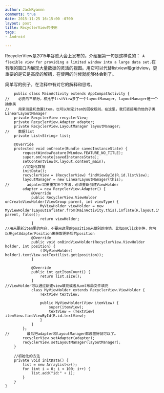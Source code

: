 ```yaml
---
author: JackRyannn
comments: true
date: 2015-11-25 16:15:00 -0700
layout: post
title: RecyclerView的使用
tags:
- Android

---
```

  
RecyclerView是2015年谷歌大会上发布的，介绍里第一句是这样说的：` A flexible view for providing a limited window into a large data set.`在有限的窗口内展现大量数据的灵活的视图。用它可以代替listview和gridview，更重要的是它是高度的解耦，在使用的时候就能够体会到了。  
  
简单写的例子，在注释中有对它的解释和思考。  
  
		public class MainActivity extends AppCompatActivity {
	//    必要的三部分，相比于listView多了一个layoutManager，layoutManager是一个抽象类
	//    用来测量和放置item，也可以制定item的回收规则，在这里，我们直接用的他的子类LinearLayoutManager
	    private RecyclerView recyclerView;
	    private RecyclerView.Adapter adapter;
	    private RecyclerView.LayoutManager layoutManager;
	//    数据list
	    private List<String> list;
	
	    @Override
	    protected void onCreate(Bundle savedInstanceState) {
	        requestWindowFeature(Window.FEATURE_NO_TITLE);
	        super.onCreate(savedInstanceState);
	        setContentView(R.layout.content_main);
	        //初始化数据
	        initData();
	        recyclerView = (RecyclerView) findViewById(R.id.listView);
	        layoutManager = new LinearLayoutManager(this);
	//        adpater需要重写三个方法，必须重新创建ViewHolder
	        adapter = new RecyclerView.Adapter() {
	            @Override
	            public RecyclerView.ViewHolder onCreateViewHolder(ViewGroup parent, int viewType) {
	                MyViewHolder viewHolder = new MyViewHolder(LayoutInflater.from(MainActivity.this).inflate(R.layout.item_listview, parent, false));
	                return viewHolder;
	            }
	//用来更新item里的内容，不要用这里的position来做别的事情，比如onClick事件，你可以用getAdapterPosition来获取更新后的position
	            @Override
	            public void onBindViewHolder(RecyclerView.ViewHolder holder, int position) {
	                ((MyViewHolder) holder).textView.setText(list.get(position));
	            }
	
	            @Override
	            public int getItemCount() {
	                return list.size();
	            }
	//ViewHolder可以通过新建view填充或者从xml布局文件填充
	            class MyViewHolder extends RecyclerView.ViewHolder {
	                TextView textView;
	
	                public MyViewHolder(View itemView) {
	                    super(itemView);
	                    textView = (TextView) itemView.findViewById(R.id.textView);
	                }
	            }
	        };
	//        最后把adapter和layoutManager都设置好就可以了。
	        recyclerView.setAdapter(adapter);
	        recyclerView.setLayoutManager(layoutManager);
	    }
	
	    //初始化的方法
	    private void initData() {
	        list = new ArrayList<>();
	        for (int i = 0; i < 100; i++) {
	            list.add("id:" + i);
	        }
	    }
	}

